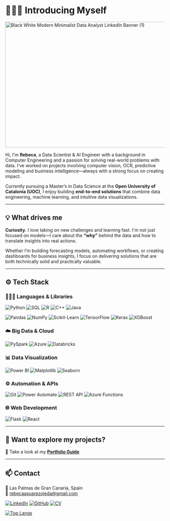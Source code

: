 # 🙋🏻‍♀️ Introducing Myself

<img width="1584" height="396" alt="Black   White Modern Minimalist Data Analyst LinkedIn Banner (1)" src="https://github.com/user-attachments/assets/95f2e20d-4b39-44fd-9caa-aa880e8307b8" />


Hi, I'm **Rebeca**, a Data Scientist & AI Engineer with a background in Computer Engineering and a passion for solving real-world problems with data. I’ve worked on projects involving computer vision, OCR, predictive modeling and business intelligence—always with a strong focus on creating impact.

Currently pursuing a Master’s in Data Science at the **Open University of Catalonia (UOC)**, I enjoy building **end-to-end solutions** that combine data engineering, machine learning, and intuitive data visualizations.

---

## 💡 What drives me

**Curiosity**. I love taking on new challenges and learning fast. I'm not just focused on models—I care about the **“why”** behind the data and how to translate insights into real actions.

Whether I’m building forecasting models, automating workflows, or creating dashboards for business insights, I focus on delivering solutions that are both technically solid and practically valuable.

---

## ⚙️ Tech Stack

### 👩🏻‍💻 Languages & Libraries

![Python](https://img.shields.io/badge/Python-3670A0?style=for-the-badge&logo=python&logoColor=ffdd54)
![SQL](https://img.shields.io/badge/SQL-4479A1?style=for-the-badge&logo=postgresql&logoColor=white)
![R](https://img.shields.io/badge/R-276DC3?style=for-the-badge&logo=r&logoColor=white)
![C++](https://img.shields.io/badge/C++-00599C?style=for-the-badge&logo=c%2B%2B&logoColor=white)
![Java](https://img.shields.io/badge/Java-ED8B00?style=for-the-badge&logo=openjdk&logoColor=white)

![Pandas](https://img.shields.io/badge/Pandas-150458?style=for-the-badge&logo=pandas&logoColor=white)
![NumPy](https://img.shields.io/badge/Numpy-013243?style=for-the-badge&logo=numpy&logoColor=white)
![Scikit-Learn](https://img.shields.io/badge/Scikit--Learn-F7931E?style=for-the-badge&logo=scikit-learn&logoColor=white)
![TensorFlow](https://img.shields.io/badge/TensorFlow-FF6F00?style=for-the-badge&logo=tensorflow&logoColor=white)
![Keras](https://img.shields.io/badge/Keras-D00000?style=for-the-badge&logo=keras&logoColor=white)
![XGBoost](https://img.shields.io/badge/XGBoost-AA0000?style=for-the-badge)

### ☁️ Big Data & Cloud

![PySpark](https://img.shields.io/badge/PySpark-E25A1C?style=for-the-badge&logo=apache-spark&logoColor=white)
![Azure](https://img.shields.io/badge/Azure-0078D4?style=for-the-badge&logo=microsoft-azure&logoColor=white)
![Databricks](https://img.shields.io/badge/Databricks-FF3621?style=for-the-badge&logo=databricks&logoColor=white)

### 📊 Data Visualization

![Power BI](https://img.shields.io/badge/Power_BI-F2C811?style=for-the-badge&logo=power-bi&logoColor=black)
![Matplotlib](https://img.shields.io/badge/Matplotlib-3776AB?style=for-the-badge&logo=python&logoColor=white)
![Seaborn](https://img.shields.io/badge/Seaborn-0769AD?style=for-the-badge)

### ⚙️ Automation & APIs

![Git](https://img.shields.io/badge/Git-F05032?style=for-the-badge&logo=git&logoColor=white)
![Power Automate](https://img.shields.io/badge/Power--Automate-0066FF?style=for-the-badge&logo=microsoft-power-automate&logoColor=white)
![REST API](https://img.shields.io/badge/REST%20API-6DB33F?style=for-the-badge&logo=json&logoColor=white)
![Azure Functions](https://img.shields.io/badge/Azure_Functions-0066FF?style=for-the-badge&logo=azure-functions&logoColor=white)

### 🌐 Web Development

![Flask](https://img.shields.io/badge/Flask-000000?style=for-the-badge&logo=flask&logoColor=white)
![React](https://img.shields.io/badge/React-20232A?style=for-the-badge&logo=react&logoColor=61DAFB)

---

## 🧭 Want to explore my projects?

📘 Take a look at my [**Portfolio Guide**](https://github.com/RebecaSuarez22/Portfolio-Guide) 

---

## 📫 Contact

📍 Las Palmas de Gran Canaria, Spain  
📧 rebecaasuarezojeda@gmail.com  

[![LinkedIn](https://img.shields.io/badge/-LinkedIn-0077B5?style=flat&logo=linkedin&logoColor=white)](https://www.linkedin.com/in/rebeca-suarez-22a358245/)
[![GitHub](https://img.shields.io/badge/-GitHub-181717?style=flat&logo=github&logoColor=white)](https://github.com/RebecaSuarez22)
[![CV](https://img.shields.io/badge/-CV-red?style=flat&logo=adobeacrobatreader&logoColor=white)](./CV-Rebeca-act.pdf)

[![Top Langs](https://github-readme-stats.vercel.app/api/top-langs/?username=RebecaSuarez22&layout=donut)](https://github.com/anuraghazra/github-readme-stats)
